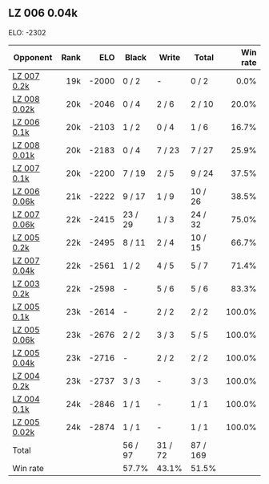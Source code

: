 ## LZ 006 0.04k ##

ELO: -2302

Opponent | Rank | ELO | Black | Write | Total | Win rate
---------|-----:|----:|-------|-------|-------|-------:
[LZ 007 0.2k](LZ%20007%200.2k.md) | 19k | -2000 | 0 / 2 | - | 0 / 2 | 0.0%
[LZ 008 0.02k](LZ%20008%200.02k.md) | 20k | -2046 | 0 / 4 | 2 / 6 | 2 / 10 | 20.0%
[LZ 006 0.1k](LZ%20006%200.1k.md) | 20k | -2103 | 1 / 2 | 0 / 4 | 1 / 6 | 16.7%
[LZ 008 0.01k](LZ%20008%200.01k.md) | 20k | -2183 | 0 / 4 | 7 / 23 | 7 / 27 | 25.9%
[LZ 007 0.1k](LZ%20007%200.1k.md) | 20k | -2200 | 7 / 19 | 2 / 5 | 9 / 24 | 37.5%
[LZ 006 0.06k](LZ%20006%200.06k.md) | 21k | -2222 | 9 / 17 | 1 / 9 | 10 / 26 | 38.5%
[LZ 007 0.06k](LZ%20007%200.06k.md) | 22k | -2415 | 23 / 29 | 1 / 3 | 24 / 32 | 75.0%
[LZ 005 0.2k](LZ%20005%200.2k.md) | 22k | -2495 | 8 / 11 | 2 / 4 | 10 / 15 | 66.7%
[LZ 007 0.04k](LZ%20007%200.04k.md) | 22k | -2561 | 1 / 2 | 4 / 5 | 5 / 7 | 71.4%
[LZ 003 0.2k](LZ%20003%200.2k.md) | 22k | -2598 | - | 5 / 6 | 5 / 6 | 83.3%
[LZ 005 0.1k](LZ%20005%200.1k.md) | 23k | -2614 | - | 2 / 2 | 2 / 2 | 100.0%
[LZ 005 0.06k](LZ%20005%200.06k.md) | 23k | -2676 | 2 / 2 | 3 / 3 | 5 / 5 | 100.0%
[LZ 005 0.04k](LZ%20005%200.04k.md) | 23k | -2716 | - | 2 / 2 | 2 / 2 | 100.0%
[LZ 004 0.2k](LZ%20004%200.2k.md) | 23k | -2737 | 3 / 3 | - | 3 / 3 | 100.0%
[LZ 004 0.1k](LZ%20004%200.1k.md) | 24k | -2846 | 1 / 1 | - | 1 / 1 | 100.0%
[LZ 005 0.02k](LZ%20005%200.02k.md) | 24k | -2874 | 1 / 1 | - | 1 / 1 | 100.0%
Total | | | 56 / 97 | 31 / 72 | 87 / 169 | 
Win rate| | | 57.7% | 43.1% | 51.5% | 
